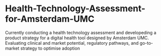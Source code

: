 # Health-Technology-Assessment-for-Amsterdam-UMC
Currently conducting a health technology assessment and developeding a product strategy for a digital health tool designed by Amsterdam UMC. Evaluating clinical and market potential, regulatory pathways, and go-to-market strategy to optimise adoption
